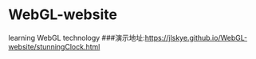 # WebGL-website
learning WebGL technology
###演示地址:https://jlskye.github.io/WebGL-website/stunningClock.html
